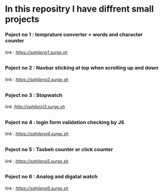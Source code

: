 # In this repositry I have diffrent small projects

### Poject no 1 : temprature converter + words and character counter 
###### link : https://sahilproj1.surge.sh

### Poject no 2 : Navbar sticking at top when scrolling up and down  
###### link : https://sahilproj2.surge.sh

### Poject no 3 : Stopwatch   
###### link :http://sahilproj3.surge.sh

### Poject no 4 : login form validation checking by JS   
###### link : https://sahilproj4.surge.sh

### Poject no 5 : Tasbeh counter or click counter 
###### link : https://sahilproj5.surge.sh

### Poject no 6 : Analog and digatal watch 
###### link : https://sahilproj6.surge.sh